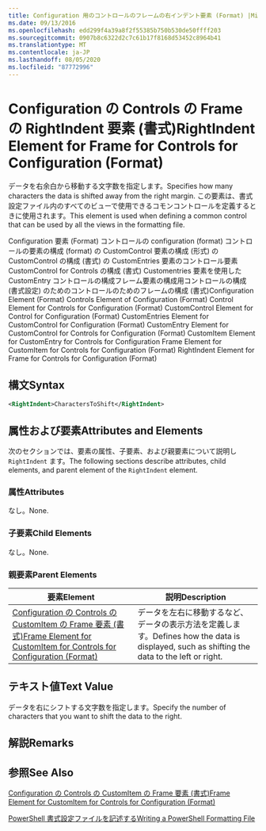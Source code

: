 ```yaml
---
title: Configuration 用のコントロールのフレームの右インデント要素 (Format) |Microsoft Docs
ms.date: 09/13/2016
ms.openlocfilehash: edd299f4a39a8f2f55385b750b530de50ffff203
ms.sourcegitcommit: 0907b8c6322d2c7c61b17f8168d53452c8964b41
ms.translationtype: MT
ms.contentlocale: ja-JP
ms.lasthandoff: 08/05/2020
ms.locfileid: "87772996"
---
```

# <a name="rightindent-element-for-frame-for-controls-for-configuration-format"></a><span data-ttu-id="5c6c5-102">Configuration の Controls の Frame の RightIndent 要素 (書式)</span><span class="sxs-lookup"><span data-stu-id="5c6c5-102">RightIndent Element for Frame for Controls for Configuration (Format)</span></span>

<span data-ttu-id="5c6c5-103">データを右余白から移動する文字数を指定します。</span><span class="sxs-lookup"><span data-stu-id="5c6c5-103">Specifies how many characters the data is shifted away from the right margin.</span></span> <span data-ttu-id="5c6c5-104">この要素は、書式設定ファイル内のすべてのビューで使用できるコモンコントロールを定義するときに使用されます。</span><span class="sxs-lookup"><span data-stu-id="5c6c5-104">This element is used when defining a common control that can be used by all the views in the formatting file.</span></span>

<span data-ttu-id="5c6c5-105">Configuration 要素 (Format) コントロールの configuration (format) コントロールの要素の構成 (format) の CustomControl 要素の構成 (形式) の CustomControl の構成 (書式) の CustomEntries 要素のコントロール要素 CustomControl for Controls の構成 (書式) Customentries 要素を使用した CustomEntry コントロールの構成フレーム要素の構成用コントロールの構成 (書式設定) のためのコントロールのためのフレームの構成 (書式)</span><span class="sxs-lookup"><span data-stu-id="5c6c5-105">Configuration Element (Format) Controls Element of Configuration (Format) Control Element for Controls for Configuration (Format) CustomControl Element for Control for Configuration (Format) CustomEntries Element for CustomControl for Configuration (Format) CustomEntry Element for CustomControl for Controls for Configuration (Format) CustomItem Element for CustomEntry for Controls for Configuration Frame Element for CustomItem for Controls for Configuration (Format) RightIndent Element for Frame for Controls for Configuration (Format)</span></span>

## <a name="syntax"></a><span data-ttu-id="5c6c5-106">構文</span><span class="sxs-lookup"><span data-stu-id="5c6c5-106">Syntax</span></span>

```xml
<RightIndent>CharactersToShift</RightIndent>
```

## <a name="attributes-and-elements"></a><span data-ttu-id="5c6c5-107">属性および要素</span><span class="sxs-lookup"><span data-stu-id="5c6c5-107">Attributes and Elements</span></span>

<span data-ttu-id="5c6c5-108">次のセクションでは、要素の属性、子要素、および親要素について説明し `RightIndent` ます。</span><span class="sxs-lookup"><span data-stu-id="5c6c5-108">The following sections describe attributes, child elements, and parent element of the `RightIndent` element.</span></span>

### <a name="attributes"></a><span data-ttu-id="5c6c5-109">属性</span><span class="sxs-lookup"><span data-stu-id="5c6c5-109">Attributes</span></span>

<span data-ttu-id="5c6c5-110">なし。</span><span class="sxs-lookup"><span data-stu-id="5c6c5-110">None.</span></span>

### <a name="child-elements"></a><span data-ttu-id="5c6c5-111">子要素</span><span class="sxs-lookup"><span data-stu-id="5c6c5-111">Child Elements</span></span>

<span data-ttu-id="5c6c5-112">なし。</span><span class="sxs-lookup"><span data-stu-id="5c6c5-112">None.</span></span>

### <a name="parent-elements"></a><span data-ttu-id="5c6c5-113">親要素</span><span class="sxs-lookup"><span data-stu-id="5c6c5-113">Parent Elements</span></span>

|<span data-ttu-id="5c6c5-114">要素</span><span class="sxs-lookup"><span data-stu-id="5c6c5-114">Element</span></span>|<span data-ttu-id="5c6c5-115">説明</span><span class="sxs-lookup"><span data-stu-id="5c6c5-115">Description</span></span>|
|-------------|-----------------|
|[<span data-ttu-id="5c6c5-116">Configuration の Controls の CustomItem の Frame 要素 (書式)</span><span class="sxs-lookup"><span data-stu-id="5c6c5-116">Frame Element for CustomItem for Controls for Configuration (Format)</span></span>](./frame-element-for-customitem-for-controls-for-configuration-format.md)|<span data-ttu-id="5c6c5-117">データを左右に移動するなど、データの表示方法を定義します。</span><span class="sxs-lookup"><span data-stu-id="5c6c5-117">Defines how the data is displayed, such as shifting the data to the left or right.</span></span>|

## <a name="text-value"></a><span data-ttu-id="5c6c5-118">テキスト値</span><span class="sxs-lookup"><span data-stu-id="5c6c5-118">Text Value</span></span>

<span data-ttu-id="5c6c5-119">データを右にシフトする文字数を指定します。</span><span class="sxs-lookup"><span data-stu-id="5c6c5-119">Specify the number of characters that you want to shift the data to the right.</span></span>

## <a name="remarks"></a><span data-ttu-id="5c6c5-120">解説</span><span class="sxs-lookup"><span data-stu-id="5c6c5-120">Remarks</span></span>

## <a name="see-also"></a><span data-ttu-id="5c6c5-121">参照</span><span class="sxs-lookup"><span data-stu-id="5c6c5-121">See Also</span></span>

[<span data-ttu-id="5c6c5-122">Configuration の Controls の CustomItem の Frame 要素 (書式)</span><span class="sxs-lookup"><span data-stu-id="5c6c5-122">Frame Element for CustomItem for Controls for Configuration (Format)</span></span>](./frame-element-for-customitem-for-controls-for-configuration-format.md)

[<span data-ttu-id="5c6c5-123">PowerShell 書式設定ファイルを記述する</span><span class="sxs-lookup"><span data-stu-id="5c6c5-123">Writing a PowerShell Formatting File</span></span>](./writing-a-powershell-formatting-file.md)
